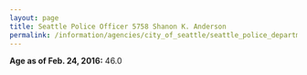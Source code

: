 ```yaml
---
layout: page
title: Seattle Police Officer 5758 Shanon K. Anderson
permalink: /information/agencies/city_of_seattle/seattle_police_department/copbook/5758/
---
```


**Age as of Feb. 24, 2016:** 46.0
